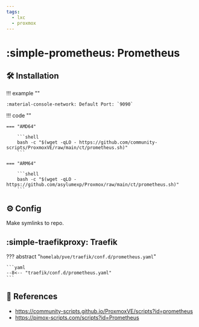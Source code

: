 ```yaml
---
tags:
  - lxc
  - proxmox
---
```

# :simple-prometheus: Prometheus

## :hammer_and_wrench: Installation

!!! example ""

    :material-console-network: Default Port: `9090`

!!! code ""

    === "AMD64"

        ```shell
        bash -c "$(wget -qLO - https://github.com/community-scripts/ProxmoxVE/raw/main/ct/prometheus.sh)"
        ```

    === "ARM64"

        ```shell
        bash -c "$(wget -qLO - https://github.com/asylumexp/Proxmox/raw/main/ct/prometheus.sh)"
        ```

## :gear: Config

Make symlinks to repo.

## :simple-traefikproxy: Traefik

??? abstract "`homelab/pve/traefik/conf.d/prometheus.yaml`"

    ```yaml
    --8<-- "traefik/conf.d/prometheus.yaml"
    ```

## :link: References

- <https://community-scripts.github.io/ProxmoxVE/scripts?id=prometheus>
- <https://pimox-scripts.com/scripts?id=Prometheus>
